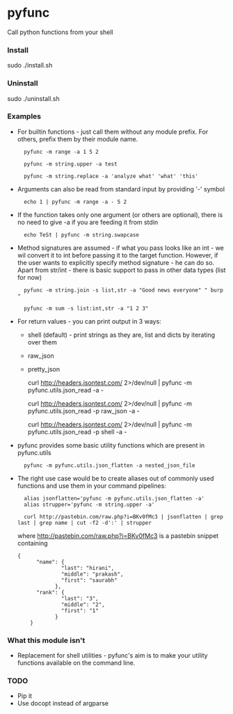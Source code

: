 pyfunc
======

Call python functions from your shell

### Install 

sudo ./install.sh

### Uninstall 

sudo ./uninstall.sh

### Examples

* For builtin functions - just call them without any module prefix. For others,
  prefix them by their module name.

        pyfunc -m range -a 1 5 2

        pyfunc -m string.upper -a test

        pyfunc -m string.replace -a 'analyze what' 'what' 'this'

* Arguments can also be read from standard input by providing '-' symbol

        echo 1 | pyfunc -m range -a - 5 2

* If the function takes only one argument (or others are optional),
  there is no need to give -a if you are feeding it from stdin

        echo TeSt | pyfunc -m string.swapcase

* Method signatures are assumed - if what you pass looks like an int - we wil
  convert it to int before passing it to the target function. However, if the
  user wants to explicitly specify method signature - he can do so. Apart from
  str/int - there is basic support to pass in other data types (list for now)

        pyfunc -m string.join -s list,str -a "Good news everyone" " burp "

        pyfunc -m sum -s list:int,str -a "1 2 3"

* For return values - you can print output in 3 ways:
  - shell (default) - print strings as they are, list and dicts by iterating 
    over them
  - raw\_json
  - pretty\_json

      curl http://headers.jsontest.com/ 2>/dev/null | pyfunc -m pyfunc.utils.json_read -a -

      curl http://headers.jsontest.com/ 2>/dev/null | pyfunc -m pyfunc.utils.json_read -p raw_json -a -

      curl http://headers.jsontest.com/ 2>/dev/null | pyfunc -m pyfunc.utils.json_read -p shell -a -

* pyfunc provides some basic utility functions which are present in pyfunc.utils

        pyfunc -m pyfunc.utils.json_flatten -a nested_json_file

* The right use case would be to create aliases out of commonly used functions
  and use them in your command pipelines:

        alias jsonflatten='pyfunc -m pyfunc.utils.json_flatten -a'
        alias strupper='pyfunc -m string.upper -a'

        curl http://pastebin.com/raw.php?i=BKv0fMc3 | jsonflatten | grep last | grep name | cut -f2 -d':' | strupper

  where http://pastebin.com/raw.php?i=BKv0fMc3 is a pastebin snippet containing
      
      {
            "name": {
                    "last": "hirani",
                    "middle": "prakash",
                    "first": "saurabh"
                  },
            "rank": {
                    "last": "3",
                    "middle": "2",
                    "first": "1"
                  }
          }

### What this module isn't

* Replacement for shell utilities - pyfunc's aim is to make your utility
  functions available on the command line.

### TODO

- Pip it
- Use docopt instead of argparse
